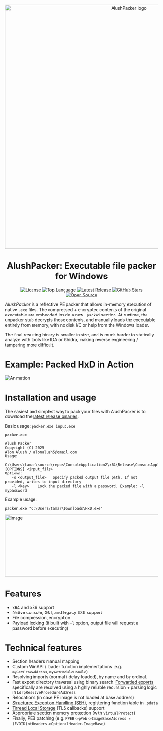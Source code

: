<p align="center">
  <a href="#">
    <img src="https://github.com/user-attachments/assets/d56f58bc-70ef-4d57-964f-8749aa1ed921" alt="AlushPacker logo" width="800">
  </a>
</p>
<h1 align="center">AlushPacker: Executable file packer for Windows</h1>
<p align="center">
  <a href="https://github.com/Alon-Alush/AlushPacker/blob/main/LICENSE">
    <img src="https://img.shields.io/github/license/Alon-Alush/AlushPacker?style=flat&color=blue" alt="License">
  </a>
  <a href="https://github.com/Alon-Alush/AlushPacker">
    <img src="https://img.shields.io/github/languages/top/Alon-Alush/AlushPacker?style=flat&logo=c&color=red" alt="Top Language">
  </a>
  <a href="https://github.com/Alon-Alush/AlushPacker/releases">
    <img src="https://img.shields.io/github/v/tag/Alon-Alush/AlushPacker?label=Release&style=flat&color=purple" alt="Latest Release">
  </a>
  <a href="https://github.com/Alon-Alush/AlushPacker/stargazers">
    <img src="https://img.shields.io/github/stars/Alon-Alush/AlushPacker?style=flat&color=yellow" alt="GitHub Stars">
  </a>
  <a href="https://opensource.org">
    <img src="https://img.shields.io/badge/Open%20Source-%E2%9D%A4-brightgreen.svg?style=flat" alt="Open Source">
  </a>
</p>

*AlushPacker* is a reflective PE packer that allows in-memory execution of native `.exe` files. The compressed + encrypted contents of the original executable are embedded inside a new `.packed` section. At runtime, the unpacker stub decrypts those contents, and manually loads the executable entirely from memory, with no disk I/O or help from the Windows loader.

The final resulting binary is smaller in size, and is much harder to statically analyze with tools like IDA or Ghidra, making reverse engineering / tampering more difficult.

 # Example: Packed HxD in Action

![Animation](https://github.com/user-attachments/assets/bc89a043-370b-49f7-98bf-c46fc17e4107)


# Installation and usage

The easiest and simplest way to pack your files with AlushPacker is to download the [latest release binaries](https://github.com/Alon-Alush/AlushPacker/releases/tag/release).

Basic usage: `packer.exe input.exe`

```
packer.exe

Alush Packer
Copyright (C) 2025
Alon Alush / alonalush5@gmail.com
Usage:
   C:\Users\tamar\source\repos\ConsoleApplication2\x64\Release\ConsoleApplication2.exe [OPTIONS] <input_file>
Options:
   -o <output_file>   Specify packed output file path. If not provided, writes to input directory
   -l <key>    Lock the packed file with a password. Example: -l mypassword
```

Example usage: 

`packer.exe "C:\Users\tamar\Downloads\HxD.exe"`

<img width="961" height="203" alt="image" src="https://github.com/user-attachments/assets/d2c79fa7-5022-4577-bf43-15424360ead5" />

# Features

* x64 and x86 support
* Native console, GUI, and legacy EXE support
* File compression, encryption
* Payload locking (if built with `-l` option, output file will request a password before executing)
# Technical features
* Section headers manual mapping
* Custom WinAPI / loader function implementations (e.g. `myGetProcAddress`, `myGetModuleHandle`)
* Resolving imports (normal / delay-loaded), by name and by ordinal.
* Fast export directory traversal using binary search. [Forwarded exports](https://devblogs.microsoft.com/oldnewthing/20060719-24/?p=30473) specifically are resolved using a highly reliable recursion + parsing logic in `LdrpResolveProcedureAddress`
* Relocations (in case PE image is not loaded at base address)
* [Structured Exception Handling (SEH)](https://learn.microsoft.com/en-us/cpp/cpp/structured-exception-handling-c-cpp?view=msvc-170), registering function table in `.pdata`
* [Thread Local Storage](https://learn.microsoft.com/en-us/windows/win32/procthread/thread-local-storage) (TLS callbacks) support
* Appropriate section memory protection (with `VirtualProtect`)
* Finally, PEB patching (e.g. `PPEB->pPeb->ImageBaseAddress = (PVOID)ntHeaders->OptionalHeader.ImageBase`)

